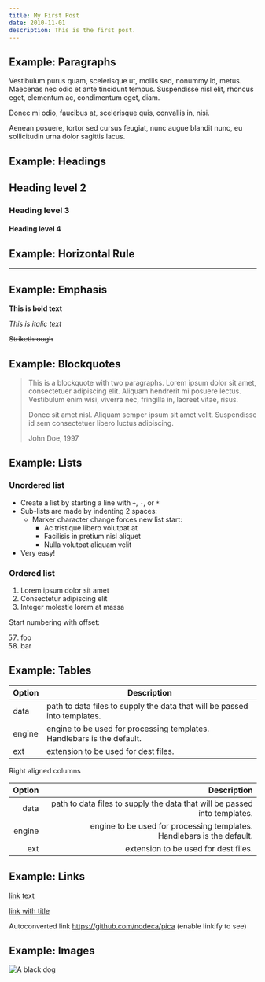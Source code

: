 ```yaml
---
title: My First Post
date: 2010-11-01
description: This is the first post.
---
```


## Example: Paragraphs

Vestibulum purus quam, scelerisque ut, mollis sed, nonummy id, metus. Maecenas nec odio et ante tincidunt tempus. Suspendisse nisl elit, rhoncus eget, elementum ac, condimentum eget, diam.

Donec mi odio, faucibus at, scelerisque quis, convallis in, nisi.

Aenean posuere, tortor sed cursus feugiat, nunc augue blandit nunc, eu sollicitudin urna dolor sagittis lacus.


## Example: Headings

## Heading level 2
### Heading level 3
#### Heading level 4


## Example: Horizontal Rule

***

## Example: Emphasis

**This is bold text**


*This is italic text*


~~Strikethrough~~


## Example: Blockquotes

> This is a blockquote with two paragraphs. Lorem ipsum dolor sit amet,
consectetuer adipiscing elit. Aliquam hendrerit mi posuere lectus.
Vestibulum enim wisi, viverra nec, fringilla in, laoreet vitae, risus.
>
> Donec sit amet nisl. Aliquam semper ipsum sit amet velit. Suspendisse
id sem consectetuer libero luctus adipiscing.
>
> John Doe, 1997

## Example: Lists

### Unordered list

+ Create a list by starting a line with `+`, `-`, or `*`
+ Sub-lists are made by indenting 2 spaces:
  - Marker character change forces new list start:
    * Ac tristique libero volutpat at
    + Facilisis in pretium nisl aliquet
    - Nulla volutpat aliquam velit
+ Very easy!

### Ordered list

1. Lorem ipsum dolor sit amet
1. Consectetur adipiscing elit
1. Integer molestie lorem at massa

Start numbering with offset:

57. foo
1. bar

## Example: Tables

| Option | Description |
| ------ | ----------- |
| data   | path to data files to supply the data that will be passed into templates. |
| engine | engine to be used for processing templates. Handlebars is the default. |
| ext    | extension to be used for dest files. |

Right aligned columns

| Option | Description |
| ------:| -----------:|
| data   | path to data files to supply the data that will be passed into templates. |
| engine | engine to be used for processing templates. Handlebars is the default. |
| ext    | extension to be used for dest files. |


## Example: Links

[link text](http://dev.nodeca.com)

[link with title](http://nodeca.github.io/pica/demo/ "title text!")

Autoconverted link https://github.com/nodeca/pica (enable linkify to see)


## Example: Images

![A black dog](https://picsum.photos/id/237/900/600)

